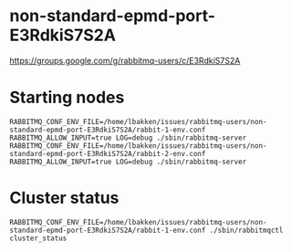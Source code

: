 # non-standard-epmd-port-E3RdkiS7S2A
https://groups.google.com/g/rabbitmq-users/c/E3RdkiS7S2A

# Starting nodes

```
RABBITMQ_CONF_ENV_FILE=/home/lbakken/issues/rabbitmq-users/non-standard-epmd-port-E3RdkiS7S2A/rabbit-1-env.conf RABBITMQ_ALLOW_INPUT=true LOG=debug ./sbin/rabbitmq-server
RABBITMQ_CONF_ENV_FILE=/home/lbakken/issues/rabbitmq-users/non-standard-epmd-port-E3RdkiS7S2A/rabbit-2-env.conf RABBITMQ_ALLOW_INPUT=true LOG=debug ./sbin/rabbitmq-server
```

# Cluster status

```
RABBITMQ_CONF_ENV_FILE=/home/lbakken/issues/rabbitmq-users/non-standard-epmd-port-E3RdkiS7S2A/rabbit-1-env.conf ./sbin/rabbitmqctl cluster_status
```
